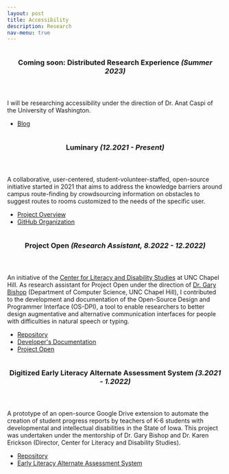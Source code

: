 ```yaml
---
layout: post
title: Accessibility
description: Research
nav-menu: true
---
```


<!-- Main -->
<div id="main">

<!-- One -->
<section id="one" class="spotlights">
	<section>
		<a href="generic.html" class="image">
			<img src="{% link assets/images/pic08.jpg %}" alt="" data-position="center center" />
		</a>
		<div class="content">
			<div class="inner">
				<header class="major">
					<h3>Coming soon: Distributed Research Experience <i>(Summer 2023)</i></h3>
				</header>
				<p>I will be researching accessibility under the direction of Dr. Anat Caspi of the University of Washington.</p>
				<ul class="actions">
					<li><a href="https://christineiym.github.io/dreu-site/" class="button">Blog</a></li>
				</ul>
			</div>
		</div>
	</section>
	<section>
		<a href="generic.html" class="image">
			<img src="{% link assets/images/pic09.jpg %}" alt="" data-position="top center" />
		</a>
		<div class="content">
			<div class="inner">
				<header class="major">
					<h3>Luminary <i>(12.2021 - Present)</i></h3>
				</header>
				<p> A collaborative, user-centered, student-volunteer-staffed, open-source initiative started in 2021 that aims to address the knowledge barriers around campus route-finding by crowdsourcing information on obstacles to suggest routes to rooms customized to the needs of the specific user.</p>
				<ul class="actions">
                    <li><a href="https://docs.google.com/presentation/d/1D7z0PFlWrLBKqIl4NDVLWi8eKbG7dHSm/edit?usp=sharing&ouid=105001790425137081021&rtpof=true&sd=true" class="button">Project Overview</a></li>
					<li><a href="https://github.com/polaris-maps" class="button">GitHub Organization</a></li>
				</ul>
			</div>
		</div>
	</section>
	<section>
		<a href="generic.html" class="image">
			<img src="{% link assets/images/pic10.jpg %}" alt="" data-position="25% 25%" />
		</a>
		<div class="content">
			<div class="inner">
				<header class="major">
					<h3>Project Open <i>(Research Assistant, 8.2022 - 12.2022)</i></h3>
				</header>
                <p>An initiative of the <a href="https://www.med.unc.edu/healthsciences/clds">Center for Literacy and Disability Studies</a> at UNC Chapel Hill. As research assistant for Project Open under the direction of <a href="https://www.cs.unc.edu/~gb/">Dr. Gary Bishop</a> (Department of Computer Science, UNC Chapel Hill), I contributed to the development and documentation of the Open-Source Design and Programmer Interface (OS-DPI), a tool to enable researchers to better design augmentative and alternative communication interfaces for people with difficulties in natural speech or typing.</p>
				<ul class="actions">
					<li><a href="https://github.com/gbishop/OS-DPI" class="button">Repository</a></li>
                    <li><a href="https://github.com/christineiym/OS-DPI/wiki/OS-DPI-Developer-Documentation" class="button">Developer's Documentation</a></li>
                    <li><a href="https://project-openaac.com/" class="button">Project Open</a></li>
				</ul>
			</div>
		</div>
	</section>
    <section>
		<a href="generic.html" class="image">
			<img src="{% link assets/images/pic11.jpg %}" alt="" data-position="25% 25%" />
		</a>
		<div class="content">
			<div class="inner">
				<header class="major">
					<h3>Digitized Early Literacy Alternate Assessment System <i>(3.2021 - 1.2022)</i></h3>
				</header>
				<p>A prototype of an open-source Google Drive extension to automate the creation of student progress reports by teachers of K-6 students with developmental and intellectual disabilities in the State of Iowa. This project was undertaken under the mentorship of Dr. Gary Bishop and Dr. Karen Erickson (Director, Center for Literacy and Disability Studies).</p>
				<ul class="actions">
					<li><a href="https://github.com/christineiym/digitizing-elaa" class="button">Repository</a></li>
                    <li><a href="https://educateiowa.gov/sites/default/files/documents/Dynamic%20Learning%20Maps%20%28DLM%29%20Aligned%20K-6%20Early%20Literacy%20Alternate%20Assessment%20Iowa%20Manual.pdf">Early Literacy Alternate Assessment System</a></li>
				</ul>
			</div>
		</div>
	</section>
</section>

</div>
